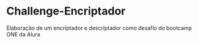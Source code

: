 # Challenge-Encriptador
Elaboração de um encriptador e descriptador como desafio do bootcamp ONE da Alura
